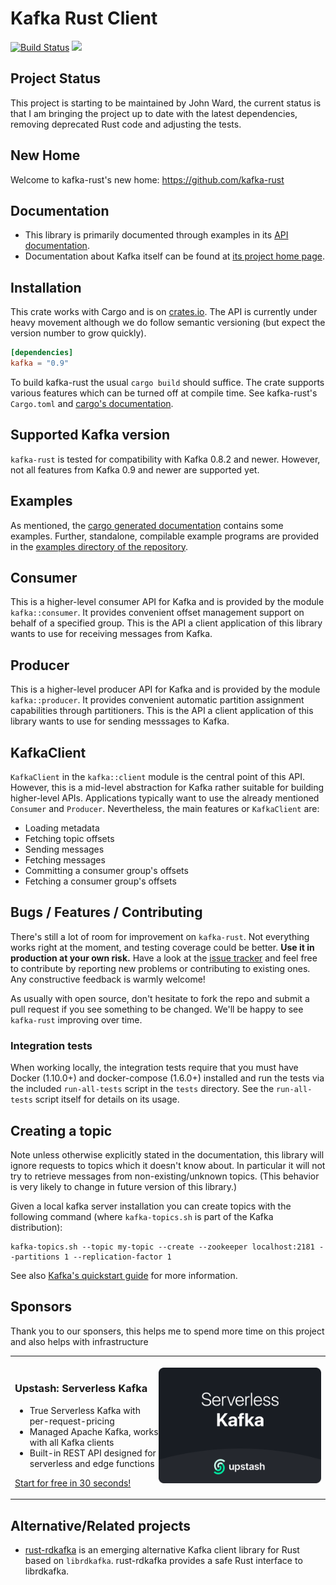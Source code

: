 # Kafka Rust Client

[![Build Status](https://travis-ci.org/spicavigo/kafka-rust.svg?branch=master)](https://travis-ci.org/spicavigo/kafka-rust) [![](http://meritbadge.herokuapp.com/kafka)](https://crates.io/crates/kafka)

## Project Status

This project is starting to be maintained by John Ward, the current status is that I am bringing the project up to date with the latest dependencies, removing deprecated Rust code and adjusting the tests.

## New Home

Welcome to kafka-rust's new home: https://github.com/kafka-rust

## Documentation

* This library is primarily documented through examples in its [API
  documentation](https://docs.rs/kafka/).
* Documentation about Kafka itself can be found at [its project
home page](http://kafka.apache.org/).


## Installation

This crate works with Cargo and is on
[crates.io](https://crates.io/crates/kafka). The API is currently
under heavy movement although we do follow semantic versioning (but
expect the version number to grow quickly).

```toml
[dependencies]
kafka = "0.9"
```

To build kafka-rust the usual `cargo build` should suffice. The crate
supports various features which can be turned off at compile time.
See kafka-rust's `Cargo.toml` and [cargo's
documentation](http://doc.crates.io/manifest.html#the-features-section).

## Supported Kafka version

`kafka-rust` is tested for compatibility with Kafka 0.8.2 and newer. However,
not all features from Kafka 0.9 and newer are supported yet.

## Examples

As mentioned, the [cargo generated
documentation](https://docs.rs/kafka/) contains some examples.
Further, standalone, compilable example programs are provided in the
[examples directory of the
repository](https://github.com/spicavigo/kafka-rust/tree/master/examples).


## Consumer

This is a higher-level consumer API for Kafka and is provided by the
module `kafka::consumer`. It provides convenient offset management
support on behalf of a specified group. This is the API a client
application of this library wants to use for receiving messages from
Kafka.


## Producer

This is a higher-level producer API for Kafka and is provided by the
module `kafka::producer`. It provides convenient automatic partition
assignment capabilities through partitioners. This is the API a
client application of this library wants to use for sending messsages
to Kafka.


## KafkaClient

`KafkaClient` in the `kafka::client` module is the central point of
this API. However, this is a mid-level abstraction for Kafka rather
suitable for building higher-level APIs. Applications typically want
to use the already mentioned `Consumer` and `Producer`.
Nevertheless, the main features or `KafkaClient` are:

* Loading metadata
* Fetching topic offsets
* Sending messages
* Fetching messages
* Committing a consumer group's offsets
* Fetching a consumer group's offsets


## Bugs / Features / Contributing

There's still a lot of room for improvement on `kafka-rust`.
Not everything works right at the moment, and testing coverage could be better.
**Use it in production at your own risk.** Have a look at the
[issue tracker](https://github.com/spicavigo/kafka-rust/issues) and feel free
to contribute by reporting new problems or contributing to existing
ones. Any constructive feedback is warmly welcome!

As usually with open source, don't hesitate to fork the repo and
submit a pull request if you see something to be changed. We'll be
happy to see `kafka-rust` improving over time.

### Integration tests

When working locally, the integration tests require that you must have
Docker (1.10.0+) and docker-compose (1.6.0+) installed and run the tests via the
included `run-all-tests` script in the `tests` directory. See the `run-all-tests`
script itself for details on its usage.


## Creating a topic

Note unless otherwise explicitly stated in the documentation, this
library will ignore requests to topics which it doesn't know about.
In particular it will not try to retrieve messages from
non-existing/unknown topics. (This behavior is very likely to change
in future version of this library.)

Given a local kafka server installation you can create topics with the
following command (where `kafka-topics.sh` is part of the Kafka
distribution):

```
kafka-topics.sh --topic my-topic --create --zookeeper localhost:2181 --partitions 1 --replication-factor 1
```

See also [Kafka's quickstart guide](https://kafka.apache.org/documentation.html#quickstart)
for more information.

## Sponsors
Thank you to our sponsers, this helps me to spend more time on this project and also helps with infrastructure

<table>
<tr>
<td>
  <img width="1000" height="0">
    <a href="https://upstash.com/?utm_source=kafka-rust" >
  <img src="https://raw.githubusercontent.com/upstash/sponsorship/master/kafka.png" alt="Upstash" width="260" align="right">
  </a>

<h3>Upstash: Serverless Kafka</h3>

  <ul>
    <li>True Serverless Kafka with per-request-pricing</li>
    <li>Managed Apache Kafka, works with all Kafka clients</li>
    <li>Built-in REST API designed for serverless and edge functions</li>
  </ul>

[Start for free in 30 seconds!](https://upstash.com/?utm_source=AKHQ)
</td>
</tr>
</table>


## Alternative/Related projects

* [rust-rdkafka](https://github.com/fede1024/rust-rdkafka) is an emerging alternative Kafka client library for Rust based on
  `librdkafka`. rust-rdkafka provides a safe Rust interface to librdkafka.